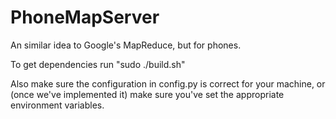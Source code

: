 # PhoneMapServer

An similar idea to Google's MapReduce, but for phones.

To get dependencies run "sudo ./build.sh"

Also make sure the configuration in config.py is correct for your machine, or (once we've implemented it) make sure
you've set the appropriate environment variables.
